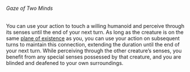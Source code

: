 ###### Gaze of Two Minds

You can use your action to touch a willing humanoid and perceive through its senses until the end of your next turn.
As long as the creature is on the same [plane of existence](#Planes_of_Existence_planes-of-existence) as you, you can use your action on subsequent turns to maintain this connection, extending the duration until the end of your next turn.
While perceiving through the other creature’s senses, you benefit from any special senses possessed by that creature, and you are blinded and deafened to your own surroundings.
